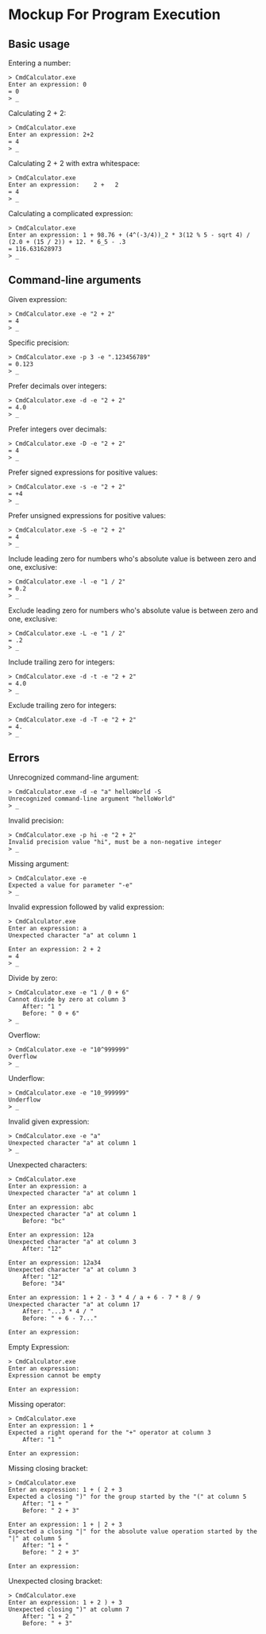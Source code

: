 # Mockup For Program Execution

## Basic usage

Entering a number:
```
> CmdCalculator.exe
Enter an expression: 0
= 0
> _
```

Calculating 2 + 2:
```
> CmdCalculator.exe
Enter an expression: 2+2
= 4
> _
```

Calculating 2 + 2 with extra whitespace:
```
> CmdCalculator.exe
Enter an expression:    2 +   2  
= 4
> _
```

Calculating a complicated expression:
```
> CmdCalculator.exe
Enter an expression: 1 + 98.76 + (4^(-3/4))_2 * 3(12 % 5 - sqrt 4) / (2.0 + (15 / 2)) + 12. * 6_5 - .3
= 116.631628973
> _
```

## Command-line arguments

Given expression:
```
> CmdCalculator.exe -e "2 + 2"
= 4
> _
```

Specific precision:
```
> CmdCalculator.exe -p 3 -e ".123456789"
= 0.123
> _
```

Prefer decimals over integers:
```
> CmdCalculator.exe -d -e "2 + 2"
= 4.0
> _
```

Prefer integers over decimals:
```
> CmdCalculator.exe -D -e "2 + 2"
= 4
> _
```

Prefer signed expressions for positive values:
```
> CmdCalculator.exe -s -e "2 + 2"
= +4
> _
```

Prefer unsigned expressions for positive values:
```
> CmdCalculator.exe -S -e "2 + 2"
= 4
> _
```

Include leading zero for numbers who's absolute value is between zero and one, exclusive:
```
> CmdCalculator.exe -l -e "1 / 2"
= 0.2
> _
```

Exclude leading zero for numbers who's absolute value is between zero and one, exclusive:
```
> CmdCalculator.exe -L -e "1 / 2"
= .2
> _
```

Include trailing zero for integers:
```
> CmdCalculator.exe -d -t -e "2 + 2"
= 4.0
> _
```

Exclude trailing zero for integers:
```
> CmdCalculator.exe -d -T -e "2 + 2"
= 4.
> _
```

## Errors

Unrecognized command-line argument:
```
> CmdCalculator.exe -d -e "a" helloWorld -S
Unrecognized command-line argument "helloWorld"
> _
```

Invalid precision:
```
> CmdCalculator.exe -p hi -e "2 + 2"
Invalid precision value "hi", must be a non-negative integer
> _
```

Missing argument:
```
> CmdCalculator.exe -e
Expected a value for parameter "-e"
> _
```

Invalid expression followed by valid expression:
```
> CmdCalculator.exe
Enter an expression: a
Unexpected character "a" at column 1

Enter an expression: 2 + 2
= 4
> _
```

Divide by zero:
```
> CmdCalculator.exe -e "1 / 0 + 6"
Cannot divide by zero at column 3
	After: "1 "
	Before: " 0 + 6"
> _
```

Overflow:
```
> CmdCalculator.exe -e "10^999999"
Overflow
> _
```

Underflow:
```
> CmdCalculator.exe -e "10_999999"
Underflow
> _
```

Invalid given expression:
```
> CmdCalculator.exe -e "a"
Unexpected character "a" at column 1
> _
```

Unexpected characters:
```
> CmdCalculator.exe
Enter an expression: a
Unexpected character "a" at column 1

Enter an expression: abc
Unexpected character "a" at column 1
	Before: "bc"

Enter an expression: 12a
Unexpected character "a" at column 3
	After: "12"

Enter an expression: 12a34
Unexpected character "a" at column 3
	After: "12"
	Before: "34"

Enter an expression: 1 + 2 - 3 * 4 / a + 6 - 7 * 8 / 9
Unexpected character "a" at column 17
	After: "...3 * 4 / "
	Before: " + 6 - 7..."

Enter an expression: 
```

Empty Expression:
```
> CmdCalculator.exe
Enter an expression: 
Expression cannot be empty

Enter an expression: 
```

Missing operator:
```
> CmdCalculator.exe
Enter an expression: 1 +
Expected a right operand for the "+" operator at column 3
	After: "1 "

Enter an expression: 
```

Missing closing bracket:
```
> CmdCalculator.exe
Enter an expression: 1 + ( 2 + 3
Expected a closing ")" for the group started by the "(" at column 5
	After: "1 + "
	Before: " 2 + 3"

Enter an expression: 1 + | 2 + 3
Expected a closing "|" for the absolute value operation started by the "|" at column 5
	After: "1 + "
	Before: " 2 + 3"

Enter an expression: 
```

Unexpected closing bracket:
```
> CmdCalculator.exe
Enter an expression: 1 + 2 ) + 3
Unexpected closing ")" at column 7
	After: "1 + 2 "
	Before: " + 3"
```